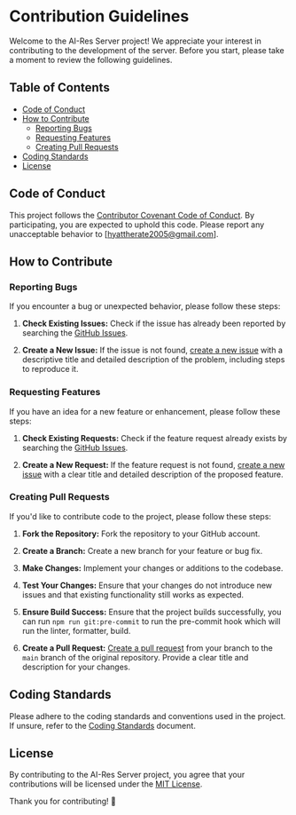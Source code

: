 # Contribution Guidelines

Welcome to the AI-Res Server project! We appreciate your interest in contributing to the development of the server. Before you start, please take a moment to review the following guidelines.

## Table of Contents

- [Code of Conduct](#code-of-conduct)
- [How to Contribute](#how-to-contribute)
  - [Reporting Bugs](#reporting-bugs)
  - [Requesting Features](#requesting-features)
  - [Creating Pull Requests](#creating-pull-requests)
- [Coding Standards](#coding-standards)
- [License](#license)

## Code of Conduct

This project follows the [Contributor Covenant Code of Conduct](/code-of-conduct). By participating, you are expected to uphold this code. Please report any unacceptable behavior to [hyattherate2005@gmail.com].

## How to Contribute

### Reporting Bugs

If you encounter a bug or unexpected behavior, please follow these steps:

1. **Check Existing Issues:**
   Check if the issue has already been reported by searching the [GitHub Issues](https://github.com/ai-res/webclient/issues).

2. **Create a New Issue:**
   If the issue is not found, [create a new issue](https://github.com/ai-res/webclient//issues/new) with a descriptive title and detailed description of the problem, including steps to reproduce it.

### Requesting Features

If you have an idea for a new feature or enhancement, please follow these steps:

1. **Check Existing Requests:**
   Check if the feature request already exists by searching the [GitHub Issues](https://github.com/ai-res/webclient/issues).

2. **Create a New Request:**
   If the feature request is not found, [create a new issue](https://github.com/ai-res/webclient/issues/new) with a clear title and detailed description of the proposed feature.

### Creating Pull Requests

If you'd like to contribute code to the project, please follow these steps:

1. **Fork the Repository:**
   Fork the repository to your GitHub account.

2. **Create a Branch:**
   Create a new branch for your feature or bug fix.

3. **Make Changes:**
   Implement your changes or additions to the codebase.

4. **Test Your Changes:**
   Ensure that your changes do not introduce new issues and that existing functionality still works as expected.

5. **Ensure Build Success:**
   Ensure that the project builds successfully, you can run `npm run git:pre-commit` to run the pre-commit hook which will run the linter, formatter, build.

5. **Create a Pull Request:**
   [Create a pull request](https://github.com/ai-res/webclient/compare) from your branch to the `main` branch of the original repository. Provide a clear title and description for your changes.

## Coding Standards

Please adhere to the coding standards and conventions used in the project. If unsure, refer to the [Coding Standards](/CODING_STANDARDS) document.

## License

By contributing to the AI-Res Server project, you agree that your contributions will be licensed under the [MIT License](LICENSE).

Thank you for contributing! 🚀
